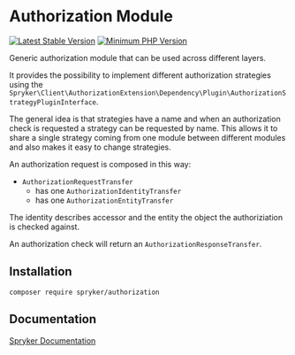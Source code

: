 # Authorization Module

[![Latest Stable Version](https://poser.pugx.org/spryker/authorization/v/stable.svg)](https://packagist.org/packages/spryker/authorization)
[![Minimum PHP Version](https://img.shields.io/badge/php-%3E%3D%207.4-8892BF.svg)](https://php.net/)

Generic authorization module that can be used across different layers.

It provides the possibility to implement different authorization strategies using the `Spryker\Client\AuthorizationExtension\Dependency\Plugin\AuthorizationStrategyPluginInterface`.

The general idea is that strategies have a name and when an authorization check is requested a strategy can be requested by name. This allows it to share a single strategy coming from one module between different modules and also makes it easy to change strategies.

An authorization request is composed in this way:

 * `AuthorizationRequestTransfer`
   * has one `AuthorizationIdentityTransfer`
   * has one `AuthorizationEntityTransfer`

The identity describes accessor and the entity the object the authoriziation is checked against.

An authorization check will return an `AuthorizationResponseTransfer`.

## Installation

```
composer require spryker/authorization
```

## Documentation

[Spryker Documentation](https://docs.spryker.com)
